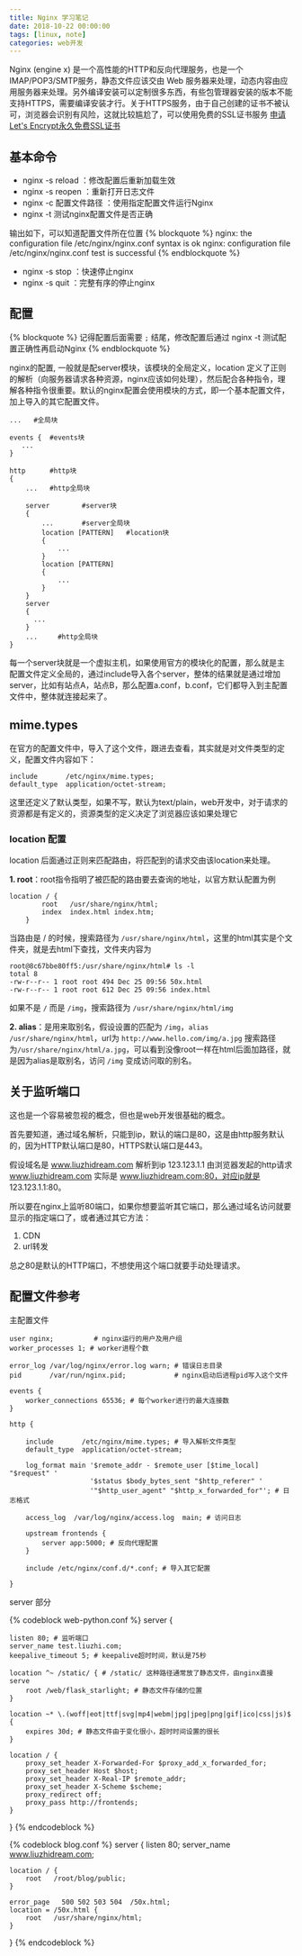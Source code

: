```yaml
---
title: Nginx 学习笔记
date: 2018-10-22 00:00:00
tags: [linux, note]
categories: web开发
---
```


Nginx (engine x) 是一个高性能的HTTP和反向代理服务，也是一个IMAP/POP3/SMTP服务，静态文件应该交由 Web 服务器来处理，动态内容由应用服务器来处理。另外编译安装可以定制很多东西，有些包管理器安装的版本不能支持HTTPS，需要编译安装才行。关于HTTPS服务，由于自己创建的证书不被认可，浏览器会识别有风险，这就比较尴尬了，可以使用免费的SSL证书服务 [申请Let's Encrypt永久免费SSL证书](https://www.jianshu.com/p/3ae2f024c291)

<!-- more -->

## 基本命令

- nginx -s reload  ：修改配置后重新加载生效
- nginx -s reopen  ：重新打开日志文件
- nginx -c 配置文件路径 ：使用指定配置文件运行Nginx
- nginx -t 测试nginx配置文件是否正确

输出如下，可以知道配置文件所在位置
{% blockquote %}
nginx: the configuration file /etc/nginx/nginx.conf syntax is ok
nginx: configuration file /etc/nginx/nginx.conf test is successful
{% endblockquote %}

- nginx -s stop  ：快速停止nginx
- nginx -s quit  ：完整有序的停止nginx

## 配置

{% blockquote %}
记得配置后面需要 `;` 结尾，修改配置后通过 nginx -t 测试配置正确性再启动Nginx
{% endblockquote %}

nginx的配置, 一般就是配server模块，该模块的全局定义，location 定义了正则的解析（向服务器请求各种资源，nginx应该如何处理），然后配合各种指令，理解各种指令很重要。默认的nginx配置会使用模块的方式，即一个基本配置文件，加上导入的其它配置文件。

```
...   #全局块

events {  #events块
   ...
}

http      #http块
{
    ...   #http全局块

    server        #server块
    { 
        ...       #server全局块
        location [PATTERN]   #location块
        {
            ...
        }
        location [PATTERN] 
        {
            ...
        }
    }
    server
    {
      ...
    }
    ...     #http全局块
}

```
每一个server块就是一个虚拟主机，如果使用官方的模块化的配置，那么就是主配置文件定义全局的，通过include导入各个server，整体的结果就是通过增加server，比如有站点A，站点B，那么配置a.conf，b.conf，它们都导入到主配置文件中，整体就连接起来了。

## mime.types

在官方的配置文件中，导入了这个文件，跟进去查看，其实就是对文件类型的定义，配置文件内容如下：
```
include       /etc/nginx/mime.types;
default_type  application/octet-stream;
```
这里还定义了默认类型，如果不写，默认为text/plain，web开发中，对于请求的资源都是有定义的，资源类型的定义决定了浏览器应该如果处理它

### location 配置

location 后面通过正则来匹配路由，将匹配到的请求交由该location来处理。

**1. root**：root指令指明了被匹配的路由要去查询的地址，以官方默认配置为例
```
location / {
        root   /usr/share/nginx/html;
        index  index.html index.htm;
    }
```
当路由是 / 的时候，搜索路径为 `/usr/share/nginx/html`，这里的html其实是个文件夹，就是去html下查找，文件夹内容为

```
root@8c67bbe80ff5:/usr/share/nginx/html# ls -l
total 8
-rw-r--r-- 1 root root 494 Dec 25 09:56 50x.html
-rw-r--r-- 1 root root 612 Dec 25 09:56 index.html
```
如果不是 `/` 而是 `/img`，搜索路径为 `/usr/share/nginx/html/img`

**2. alias**：是用来取别名，假设设置的匹配为 `/img`，`alias /usr/share/nginx/html`，url为 `http://www.hello.com/img/a.jpg` 搜索路径为`/usr/share/nginx/html/a.jpg`，可以看到没像root一样在html后面加路径，就是因为alias是取别名，访问 `/img` 变成访问取的别名。

## 关于监听端口

这也是一个容易被忽视的概念，但也是web开发很基础的概念。

首先要知道，通过域名解析，只能到ip，默认的端口是80，这是由http服务默认的，因为HTTP默认端口是80，HTTPS默认端口是443。

假设域名是 www.liuzhidream.com 解析到ip 123.123.1.1 由浏览器发起的http请求 www.liuzhidream.com 实际是 www.liuzhidream.com:80，对应ip就是 123.123.1.1:80。

所以要在nginx上监听80端口，如果你想要监听其它端口，那么通过域名访问就要显示的指定端口了，或者通过其它方法：

1. CDN 
2. url转发

总之80是默认的HTTP端口，不想使用这个端口就要手动处理请求。

## 配置文件参考

主配置文件

```
user nginx;          # nginx运行的用户及用户组
worker_processes 1; # worker进程个数

error_log /var/log/nginx/error.log warn; # 错误日志目录
pid       /var/run/nginx.pid;            # nginx启动后进程pid写入这个文件

events {
    worker_connections 65536; # 每个worker进行的最大连接数
}

http {

    include       /etc/nginx/mime.types; # 导入解析文件类型
    default_type  application/octet-stream;

    log_format main '$remote_addr - $remote_user [$time_local] "$request" '
                    '$status $body_bytes_sent "$http_referer" '
                    '"$http_user_agent" "$http_x_forwarded_for"'; # 日志格式
    
    access_log  /var/log/nginx/access.log  main; # 访问日志

    upstream frontends { 
        server app:5000; # 反向代理配置
    }

    include /etc/nginx/conf.d/*.conf; # 导入其它配置

}
```

server 部分

{% codeblock web-python.conf %}
server { 

	listen 80; # 监听端口
	server_name test.liuzhi.com;
	keepalive_timeout 5; # keepalive超时时间，默认是75秒

	location ^~ /static/ { # /static/ 这种路径通常放了静态文件，由nginx直接serve
		root /web/flask_starlight; # 静态文件存储的位置
	}

	location ~* \.(woff|eot|ttf|svg|mp4|webm|jpg|jpeg|png|gif|ico|css|js)$ {
		expires 30d; # 静态文件由于变化很小，超时时间设置的很长
	}

	location / {
		proxy_set_header X-Forwarded-For $proxy_add_x_forwarded_for;
		proxy_set_header Host $host;
		proxy_set_header X-Real-IP $remote_addr;
		proxy_set_header X-Scheme $scheme;
		proxy_redirect off;
		proxy_pass http://frontends;
	}

}
{% endcodeblock %}

{% codeblock blog.conf %}
server {
    listen       80;
    server_name  www.liuzhidream.com;

    location / {
        root   /root/blog/public;
    }

    error_page   500 502 503 504  /50x.html;
    location = /50x.html {
        root   /usr/share/nginx/html;
    }
}
{% endcodeblock %}